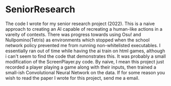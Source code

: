 # SeniorResearch
The code I wrote for my senior research project (2022).
This is a naive approach to creating an AI capable of recreating a human-like actions in a vareity of contexts. There was progress towards using Osu! and Nullpomino(Tetris) as environments which stopped when the school network policy prevented me from running non-whitelisted executables. I essentially ran out of time while having the ai train on html games, although i can't seem to find the code that demonstrates this. It was probably a small modification of the ScreenPlayer.py code. By naive, I mean this project just recorded a player playing a game along with their inputs, then trained a small-ish Convolutional Neural Network on the data.
If for some reason you wish to read the paper I wrote for this project, send me a email.
